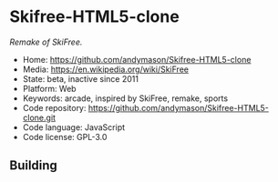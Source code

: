 # Skifree-HTML5-clone

_Remake of SkiFree._

- Home: https://github.com/andymason/Skifree-HTML5-clone
- Media: https://en.wikipedia.org/wiki/SkiFree
- State: beta, inactive since 2011
- Platform: Web
- Keywords: arcade, inspired by SkiFree, remake, sports
- Code repository: https://github.com/andymason/Skifree-HTML5-clone.git
- Code language: JavaScript
- Code license: GPL-3.0

## Building
